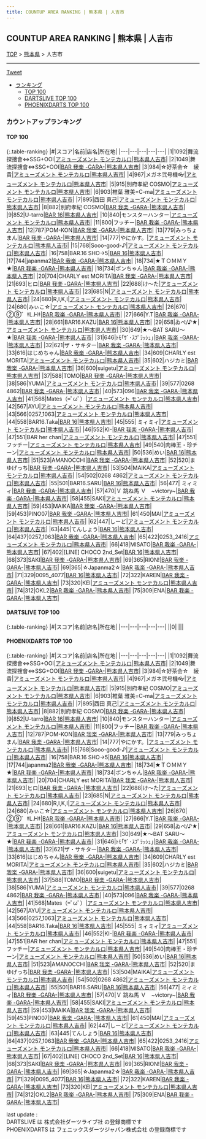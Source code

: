 ```yaml
---
title: COUNTUP AREA RANKING | 熊本県 | 人吉市
---
```

## COUNTUP AREA RANKING | 熊本県 | 人吉市

[TOP](/darts/rank/) > [熊本県](/darts/rank/熊本県/) > 人吉市

___

<a href="https://twitter.com/share?ref_src=twsrc%5Etfw" data-text="COUNTUP AREA RANKING | 熊本県人吉市" class="twitter-share-button" data-hashtags="DARTSLIVE,PHOENIXDARTS,darts,ダーツ" data-show-count="false">Tweet</a>

* [ランキング](#カウントアップランキング)
    * [TOP 100](#top-100)
    * [DARTSLIVE TOP 100](#dartslive-top-100)
    * [PHOENIXDARTS TOP 100](#phoenixdarts-top-100)

### カウントアップランキング

#### TOP 100



{:.table-ranking}
|#|スコア|名前|店名|所在地|
|---|---|---|---|---|
|1|1092|<span class="rank-name-pd">舞流探捜會⇔SSG+OOI</span>|<a href="https://vs.phoenixdarts.com/jp/shop/shopDetailInfo/s_8175?s_seq=8175">アミューズメント モンテカルロ</a>|<a href="/darts/rank/熊本県/人吉市">熊本県人吉市</a>|
|2|1049|<span class="rank-name-pd">舞流探捜會⇔SSG+OOI</span>|<a href="https://vs.phoenixdarts.com/jp/shop/shopDetailInfo/s_52427?s_seq=52427">BAR 我楽 -GARA-</a>|<a href="/darts/rank/熊本県/人吉市">熊本県人吉市</a>|
|3|984|<span class="rank-name-pd">☆好茶会☆　綾貴</span>|<a href="https://vs.phoenixdarts.com/jp/shop/shopDetailInfo/s_8175?s_seq=8175">アミューズメント モンテカルロ</a>|<a href="/darts/rank/熊本県/人吉市">熊本県人吉市</a>|
|4|967|<span class="rank-name-pd">メガネ弐号機👓</span>|<a href="https://vs.phoenixdarts.com/jp/shop/shopDetailInfo/s_8175?s_seq=8175">アミューズメント モンテカルロ</a>|<a href="/darts/rank/熊本県/人吉市">熊本県人吉市</a>|
|5|915|<span class="rank-name-pd">別府孝紀 COSMO</span>|<a href="https://vs.phoenixdarts.com/jp/shop/shopDetailInfo/s_8175?s_seq=8175">アミューズメント モンテカルロ</a>|<a href="/darts/rank/熊本県/人吉市">熊本県人吉市</a>|
|6|903|<span class="rank-name-pd">椎葉 雅美=C-ma</span>|<a href="https://vs.phoenixdarts.com/jp/shop/shopDetailInfo/s_8175?s_seq=8175">アミューズメント モンテカルロ</a>|<a href="/darts/rank/熊本県/人吉市">熊本県人吉市</a>|
|7|895|<span class="rank-name-pd">西田 真己</span>|<a href="https://vs.phoenixdarts.com/jp/shop/shopDetailInfo/s_8175?s_seq=8175">アミューズメント モンテカルロ</a>|<a href="/darts/rank/熊本県/人吉市">熊本県人吉市</a>|
|8|882|<span class="rank-name-pd">別府孝紀 COSMO</span>|<a href="https://vs.phoenixdarts.com/jp/shop/shopDetailInfo/s_52427?s_seq=52427">BAR 我楽 -GARA-</a>|<a href="/darts/rank/熊本県/人吉市">熊本県人吉市</a>|
|9|852|<span class="rank-name-pd">U-tarro</span>|<a href="https://vs.phoenixdarts.com/jp/shop/shopDetailInfo/s_90274?s_seq=90274">BAR 16</a>|<a href="/darts/rank/熊本県/人吉市">熊本県人吉市</a>|
|10|840|<span class="rank-name-pd">モンスターハンター</span>|<a href="https://vs.phoenixdarts.com/jp/shop/shopDetailInfo/s_8175?s_seq=8175">アミューズメント モンテカルロ</a>|<a href="/darts/rank/熊本県/人吉市">熊本県人吉市</a>|
|11|800|<span class="rank-name-pd">フッチー</span>|<a href="https://vs.phoenixdarts.com/jp/shop/shopDetailInfo/s_52427?s_seq=52427">BAR 我楽 -GARA-</a>|<a href="/darts/rank/熊本県/人吉市">熊本県人吉市</a>|
|12|787|<span class="rank-name-pd">POM-KON</span>|<a href="https://vs.phoenixdarts.com/jp/shop/shopDetailInfo/s_52427?s_seq=52427">BAR 我楽 -GARA-</a>|<a href="/darts/rank/熊本県/人吉市">熊本県人吉市</a>|
|13|779|<span class="rank-name-pd">みっちょまん</span>|<a href="https://vs.phoenixdarts.com/jp/shop/shopDetailInfo/s_52427?s_seq=52427">BAR 我楽 -GARA-</a>|<a href="/darts/rank/熊本県/人吉市">熊本県人吉市</a>|
|14|777|<span class="rank-name-pd">やにかす。</span>|<a href="https://vs.phoenixdarts.com/jp/shop/shopDetailInfo/s_8175?s_seq=8175">アミューズメント モンテカルロ</a>|<a href="/darts/rank/熊本県/人吉市">熊本県人吉市</a>|
|15|768|<span class="rank-name-pd">Sooo-good-♪</span>|<a href="https://vs.phoenixdarts.com/jp/shop/shopDetailInfo/s_8175?s_seq=8175">アミューズメント モンテカルロ</a>|<a href="/darts/rank/熊本県/人吉市">熊本県人吉市</a>|
|16|758|<span class="rank-name-pd">BAR.16 SHO→5</span>|<a href="https://vs.phoenixdarts.com/jp/shop/shopDetailInfo/s_90274?s_seq=90274">BAR 16</a>|<a href="/darts/rank/熊本県/人吉市">熊本県人吉市</a>|
|17|744|<span class="rank-name-pd">japanma2</span>|<a href="https://vs.phoenixdarts.com/jp/shop/shopDetailInfo/s_52427?s_seq=52427">BAR 我楽 -GARA-</a>|<a href="/darts/rank/熊本県/人吉市">熊本県人吉市</a>|
|18|734|<span class="rank-name-pd">★ＴＯＭＭＹ★</span>|<a href="https://vs.phoenixdarts.com/jp/shop/shopDetailInfo/s_52427?s_seq=52427">BAR 我楽 -GARA-</a>|<a href="/darts/rank/熊本県/人吉市">熊本県人吉市</a>|
|18|734|<span class="rank-name-pd">ポンちゃん</span>|<a href="https://vs.phoenixdarts.com/jp/shop/shopDetailInfo/s_52427?s_seq=52427">BAR 我楽 -GARA-</a>|<a href="/darts/rank/熊本県/人吉市">熊本県人吉市</a>|
|20|704|<span class="rank-name-pd">CHARLY est MORITA</span>|<a href="https://vs.phoenixdarts.com/jp/shop/shopDetailInfo/s_52427?s_seq=52427">BAR 我楽 -GARA-</a>|<a href="/darts/rank/熊本県/人吉市">熊本県人吉市</a>|
|21|693|<span class="rank-name-pd">ヒロ</span>|<a href="https://vs.phoenixdarts.com/jp/shop/shopDetailInfo/s_52427?s_seq=52427">BAR 我楽 -GARA-</a>|<a href="/darts/rank/熊本県/人吉市">熊本県人吉市</a>|
|22|688|<span class="rank-name-pd">け～た</span>|<a href="https://vs.phoenixdarts.com/jp/shop/shopDetailInfo/s_8175?s_seq=8175">アミューズメント モンテカルロ</a>|<a href="/darts/rank/熊本県/人吉市">熊本県人吉市</a>|
|23|685|<span class="rank-name-pd">N</span>|<a href="https://vs.phoenixdarts.com/jp/shop/shopDetailInfo/s_8175?s_seq=8175">アミューズメント モンテカルロ</a>|<a href="/darts/rank/熊本県/人吉市">熊本県人吉市</a>|
|24|680|<span class="rank-name-pd">R,I,K,I</span>|<a href="https://vs.phoenixdarts.com/jp/shop/shopDetailInfo/s_8175?s_seq=8175">アミューズメント モンテカルロ</a>|<a href="/darts/rank/熊本県/人吉市">熊本県人吉市</a>|
|24|680|<span class="rank-name-pd">みぃこ☆</span>|<a href="https://vs.phoenixdarts.com/jp/shop/shopDetailInfo/s_8175?s_seq=8175">アミューズメント モンテカルロ</a>|<a href="/darts/rank/熊本県/人吉市">熊本県人吉市</a>|
|26|670|<span class="rank-name-pd">②⑨゛‡L.H‡</span>|<a href="https://vs.phoenixdarts.com/jp/shop/shopDetailInfo/s_52427?s_seq=52427">BAR 我楽 -GARA-</a>|<a href="/darts/rank/熊本県/人吉市">熊本県人吉市</a>|
|27|666|<span class="rank-name-pd">Y.T</span>|<a href="https://vs.phoenixdarts.com/jp/shop/shopDetailInfo/s_52427?s_seq=52427">BAR 我楽 -GARA-</a>|<a href="/darts/rank/熊本県/人吉市">熊本県人吉市</a>|
|28|661|<span class="rank-name-pd">BAR16.KAZU</span>|<a href="https://vs.phoenixdarts.com/jp/shop/shopDetailInfo/s_90274?s_seq=90274">BAR 16</a>|<a href="/darts/rank/熊本県/人吉市">熊本県人吉市</a>|
|29|658|<span class="rank-name-pd">ゐぺ/♪★</span>|<a href="https://vs.phoenixdarts.com/jp/shop/shopDetailInfo/s_8175?s_seq=8175">アミューズメント モンテカルロ</a>|<a href="/darts/rank/熊本県/人吉市">熊本県人吉市</a>|
|30|649|<span class="rank-name-pd">★～BAT SARU～★</span>|<a href="https://vs.phoenixdarts.com/jp/shop/shopDetailInfo/s_52427?s_seq=52427">BAR 我楽 -GARA-</a>|<a href="/darts/rank/熊本県/人吉市">熊本県人吉市</a>|
|31|646|<span class="rank-name-pd">ﾄﾓ｢ｻﾞ･ｽﾌﾟﾗｯｼｭ｣</span>|<a href="https://vs.phoenixdarts.com/jp/shop/shopDetailInfo/s_52427?s_seq=52427">BAR 我楽 -GARA-</a>|<a href="/darts/rank/熊本県/人吉市">熊本県人吉市</a>|
|32|621|<span class="rank-name-pd">ザ・サキター</span>|<a href="https://vs.phoenixdarts.com/jp/shop/shopDetailInfo/s_52427?s_seq=52427">BAR 我楽 -GARA-</a>|<a href="/darts/rank/熊本県/人吉市">熊本県人吉市</a>|
|33|616|<span class="rank-name-pd">はじめちゃん</span>|<a href="https://vs.phoenixdarts.com/jp/shop/shopDetailInfo/s_52427?s_seq=52427">BAR 我楽 -GARA-</a>|<a href="/darts/rank/熊本県/人吉市">熊本県人吉市</a>|
|34|609|<span class="rank-name-pd">CHARLY est MORITA</span>|<a href="https://vs.phoenixdarts.com/jp/shop/shopDetailInfo/s_8175?s_seq=8175">アミューズメント モンテカルロ</a>|<a href="/darts/rank/熊本県/人吉市">熊本県人吉市</a>|
|35|602|<span class="rank-name-pd">ハジカミ</span>|<a href="https://vs.phoenixdarts.com/jp/shop/shopDetailInfo/s_52427?s_seq=52427">BAR 我楽 -GARA-</a>|<a href="/darts/rank/熊本県/人吉市">熊本県人吉市</a>|
|36|600|<span class="rank-name-pd">suigetu</span>|<a href="https://vs.phoenixdarts.com/jp/shop/shopDetailInfo/s_8175?s_seq=8175">アミューズメント モンテカルロ</a>|<a href="/darts/rank/熊本県/人吉市">熊本県人吉市</a>|
|37|588|<span class="rank-name-pd">TOMO</span>|<a href="https://vs.phoenixdarts.com/jp/shop/shopDetailInfo/s_52427?s_seq=52427">BAR 我楽 -GARA-</a>|<a href="/darts/rank/熊本県/人吉市">熊本県人吉市</a>|
|38|586|<span class="rank-name-pd">YUMA</span>|<a href="https://vs.phoenixdarts.com/jp/shop/shopDetailInfo/s_8175?s_seq=8175">アミューズメント モンテカルロ</a>|<a href="/darts/rank/熊本県/人吉市">熊本県人吉市</a>|
|39|577|<span class="rank-name-pd">0268 4862</span>|<a href="https://vs.phoenixdarts.com/jp/shop/shopDetailInfo/s_52427?s_seq=52427">BAR 我楽 -GARA-</a>|<a href="/darts/rank/熊本県/人吉市">熊本県人吉市</a>|
|40|573|<span class="rank-name-pd">096</span>|<a href="https://vs.phoenixdarts.com/jp/shop/shopDetailInfo/s_52427?s_seq=52427">BAR 我楽 -GARA-</a>|<a href="/darts/rank/熊本県/人吉市">熊本県人吉市</a>|
|41|568|<span class="rank-name-pd">Mates（=ﾟωﾟ）</span>|<a href="https://vs.phoenixdarts.com/jp/shop/shopDetailInfo/s_8175?s_seq=8175">アミューズメント モンテカルロ</a>|<a href="/darts/rank/熊本県/人吉市">熊本県人吉市</a>|
|42|567|<span class="rank-name-pd">AYU</span>|<a href="https://vs.phoenixdarts.com/jp/shop/shopDetailInfo/s_8175?s_seq=8175">アミューズメント モンテカルロ</a>|<a href="/darts/rank/熊本県/人吉市">熊本県人吉市</a>|
|43|566|<span class="rank-name-pd">0257_1063</span>|<a href="https://vs.phoenixdarts.com/jp/shop/shopDetailInfo/s_8175?s_seq=8175">アミューズメント モンテカルロ</a>|<a href="/darts/rank/熊本県/人吉市">熊本県人吉市</a>|
|44|558|<span class="rank-name-pd">BAR16.Taka</span>|<a href="https://vs.phoenixdarts.com/jp/shop/shopDetailInfo/s_90274?s_seq=90274">BAR 16</a>|<a href="/darts/rank/熊本県/人吉市">熊本県人吉市</a>|
|45|555|<span class="rank-name-pd"> ミィミィ</span>|<a href="https://vs.phoenixdarts.com/jp/shop/shopDetailInfo/s_8175?s_seq=8175">アミューズメント モンテカルロ</a>|<a href="/darts/rank/熊本県/人吉市">熊本県人吉市</a>|
|46|552|<span class="rank-name-pd">KI-</span>|<a href="https://vs.phoenixdarts.com/jp/shop/shopDetailInfo/s_52427?s_seq=52427">BAR 我楽 -GARA-</a>|<a href="/darts/rank/熊本県/人吉市">熊本県人吉市</a>|
|47|551|<span class="rank-name-pd">BAR her chan</span>|<a href="https://vs.phoenixdarts.com/jp/shop/shopDetailInfo/s_8175?s_seq=8175">アミューズメント モンテカルロ</a>|<a href="/darts/rank/熊本県/人吉市">熊本県人吉市</a>|
|47|551|<span class="rank-name-pd">フッチー</span>|<a href="https://vs.phoenixdarts.com/jp/shop/shopDetailInfo/s_8175?s_seq=8175">アミューズメント モンテカルロ</a>|<a href="/darts/rank/熊本県/人吉市">熊本県人吉市</a>|
|49|540|<span class="rank-name-pd">肉棒王・珍チーン</span>|<a href="https://vs.phoenixdarts.com/jp/shop/shopDetailInfo/s_8175?s_seq=8175">アミューズメント モンテカルロ</a>|<a href="/darts/rank/熊本県/人吉市">熊本県人吉市</a>|
|50|536|<span class="rank-name-pd">めい</span>|<a href="https://vs.phoenixdarts.com/jp/shop/shopDetailInfo/s_90274?s_seq=90274">BAR 16</a>|<a href="/darts/rank/熊本県/人吉市">熊本県人吉市</a>|
|51|523|<span class="rank-name-pd">AMANOCCHI</span>|<a href="https://vs.phoenixdarts.com/jp/shop/shopDetailInfo/s_52427?s_seq=52427">BAR 我楽 -GARA-</a>|<a href="/darts/rank/熊本県/人吉市">熊本県人吉市</a>|
|52|520|<span class="rank-name-pd">まゆげっち</span>|<a href="https://vs.phoenixdarts.com/jp/shop/shopDetailInfo/s_52427?s_seq=52427">BAR 我楽 -GARA-</a>|<a href="/darts/rank/熊本県/人吉市">熊本県人吉市</a>|
|53|504|<span class="rank-name-pd">MAIKA</span>|<a href="https://vs.phoenixdarts.com/jp/shop/shopDetailInfo/s_8175?s_seq=8175">アミューズメント モンテカルロ</a>|<a href="/darts/rank/熊本県/人吉市">熊本県人吉市</a>|
|54|502|<span class="rank-name-pd">0268 4862</span>|<a href="https://vs.phoenixdarts.com/jp/shop/shopDetailInfo/s_8175?s_seq=8175">アミューズメント モンテカルロ</a>|<a href="/darts/rank/熊本県/人吉市">熊本県人吉市</a>|
|55|501|<span class="rank-name-pd">BAR16.SARU</span>|<a href="https://vs.phoenixdarts.com/jp/shop/shopDetailInfo/s_90274?s_seq=90274">BAR 16</a>|<a href="/darts/rank/熊本県/人吉市">熊本県人吉市</a>|
|56|477|<span class="rank-name-pd"> ミィミィ</span>|<a href="https://vs.phoenixdarts.com/jp/shop/shopDetailInfo/s_52427?s_seq=52427">BAR 我楽 -GARA-</a>|<a href="/darts/rank/熊本県/人吉市">熊本県人吉市</a>|
|57|470|<span class="rank-name-pd">Ｖ 跳ね馬 Ｖ　~victory~</span>|<a href="https://vs.phoenixdarts.com/jp/shop/shopDetailInfo/s_52427?s_seq=52427">BAR 我楽 -GARA-</a>|<a href="/darts/rank/熊本県/人吉市">熊本県人吉市</a>|
|58|455|<span class="rank-name-pd">SAKI</span>|<a href="https://vs.phoenixdarts.com/jp/shop/shopDetailInfo/s_8175?s_seq=8175">アミューズメント モンテカルロ</a>|<a href="/darts/rank/熊本県/人吉市">熊本県人吉市</a>|
|59|453|<span class="rank-name-pd">MAIKA</span>|<a href="https://vs.phoenixdarts.com/jp/shop/shopDetailInfo/s_52427?s_seq=52427">BAR 我楽 -GARA-</a>|<a href="/darts/rank/熊本県/人吉市">熊本県人吉市</a>|
|59|453|<span class="rank-name-pd">PINO07</span>|<a href="https://vs.phoenixdarts.com/jp/shop/shopDetailInfo/s_52427?s_seq=52427">BAR 我楽 -GARA-</a>|<a href="/darts/rank/熊本県/人吉市">熊本県人吉市</a>|
|61|450|<span class="rank-name-pd">MAI</span>|<a href="https://vs.phoenixdarts.com/jp/shop/shopDetailInfo/s_8175?s_seq=8175">アミューズメント モンテカルロ</a>|<a href="/darts/rank/熊本県/人吉市">熊本県人吉市</a>|
|62|447|<span class="rank-name-pd">しーど</span>|<a href="https://vs.phoenixdarts.com/jp/shop/shopDetailInfo/s_8175?s_seq=8175">アミューズメント モンテカルロ</a>|<a href="/darts/rank/熊本県/人吉市">熊本県人吉市</a>|
|63|445|<span class="rank-name-pd">てんしょう</span>|<a href="https://vs.phoenixdarts.com/jp/shop/shopDetailInfo/s_90274?s_seq=90274">BAR 16</a>|<a href="/darts/rank/熊本県/人吉市">熊本県人吉市</a>|
|64|437|<span class="rank-name-pd">0257_1063</span>|<a href="https://vs.phoenixdarts.com/jp/shop/shopDetailInfo/s_52427?s_seq=52427">BAR 我楽 -GARA-</a>|<a href="/darts/rank/熊本県/人吉市">熊本県人吉市</a>|
|65|422|<span class="rank-name-pd">0253_2416</span>|<a href="https://vs.phoenixdarts.com/jp/shop/shopDetailInfo/s_8175?s_seq=8175">アミューズメント モンテカルロ</a>|<a href="/darts/rank/熊本県/人吉市">熊本県人吉市</a>|
|66|418|<span class="rank-name-pd">MISATO</span>|<a href="https://vs.phoenixdarts.com/jp/shop/shopDetailInfo/s_52427?s_seq=52427">BAR 我楽 -GARA-</a>|<a href="/darts/rank/熊本県/人吉市">熊本県人吉市</a>|
|67|402|<span class="rank-name-pd">[LINE] CHOCO 2nd_Set</span>|<a href="https://vs.phoenixdarts.com/jp/shop/shopDetailInfo/s_90274?s_seq=90274">BAR 16</a>|<a href="/darts/rank/熊本県/人吉市">熊本県人吉市</a>|
|68|373|<span class="rank-name-pd">SAKI</span>|<a href="https://vs.phoenixdarts.com/jp/shop/shopDetailInfo/s_52427?s_seq=52427">BAR 我楽 -GARA-</a>|<a href="/darts/rank/熊本県/人吉市">熊本県人吉市</a>|
|69|365|<span class="rank-name-pd">RION!</span>|<a href="https://vs.phoenixdarts.com/jp/shop/shopDetailInfo/s_52427?s_seq=52427">BAR 我楽 -GARA-</a>|<a href="/darts/rank/熊本県/人吉市">熊本県人吉市</a>|
|69|365|<span class="rank-name-pd">☆Japanma2☆</span>|<a href="https://vs.phoenixdarts.com/jp/shop/shopDetailInfo/s_52427?s_seq=52427">BAR 我楽 -GARA-</a>|<a href="/darts/rank/熊本県/人吉市">熊本県人吉市</a>|
|71|329|<span class="rank-name-pd">0095_4077</span>|<a href="https://vs.phoenixdarts.com/jp/shop/shopDetailInfo/s_90274?s_seq=90274">BAR 16</a>|<a href="/darts/rank/熊本県/人吉市">熊本県人吉市</a>|
|72|322|<span class="rank-name-pd">KAREN</span>|<a href="https://vs.phoenixdarts.com/jp/shop/shopDetailInfo/s_52427?s_seq=52427">BAR 我楽 -GARA-</a>|<a href="/darts/rank/熊本県/人吉市">熊本県人吉市</a>|
|73|320|<span class="rank-name-pd">KEI</span>|<a href="https://vs.phoenixdarts.com/jp/shop/shopDetailInfo/s_8175?s_seq=8175">アミューズメント モンテカルロ</a>|<a href="/darts/rank/熊本県/人吉市">熊本県人吉市</a>|
|74|312|<span class="rank-name-pd">OKL2</span>|<a href="https://vs.phoenixdarts.com/jp/shop/shopDetailInfo/s_52427?s_seq=52427">BAR 我楽 -GARA-</a>|<a href="/darts/rank/熊本県/人吉市">熊本県人吉市</a>|
|75|309|<span class="rank-name-pd">ENA</span>|<a href="https://vs.phoenixdarts.com/jp/shop/shopDetailInfo/s_52427?s_seq=52427">BAR 我楽 -GARA-</a>|<a href="/darts/rank/熊本県/人吉市">熊本県人吉市</a>|


#### DARTSLIVE TOP 100



{:.table-ranking}
|#|スコア|名前|店名|所在地|
|---|---|---|---|---|
||0|<span class="rank-name-dl"> </span>|<a href=""></a>|<a href="/darts/rank//"></a>|


#### PHOENIXDARTS TOP 100



{:.table-ranking}
|#|スコア|名前|店名|所在地|
|---|---|---|---|---|
|1|1092|<span class="rank-name-pd">舞流探捜會⇔SSG+OOI</span>|<a href="https://vs.phoenixdarts.com/jp/shop/shopDetailInfo/s_8175?s_seq=8175">アミューズメント モンテカルロ</a>|<a href="/darts/rank/熊本県/人吉市">熊本県人吉市</a>|
|2|1049|<span class="rank-name-pd">舞流探捜會⇔SSG+OOI</span>|<a href="https://vs.phoenixdarts.com/jp/shop/shopDetailInfo/s_52427?s_seq=52427">BAR 我楽 -GARA-</a>|<a href="/darts/rank/熊本県/人吉市">熊本県人吉市</a>|
|3|984|<span class="rank-name-pd">☆好茶会☆　綾貴</span>|<a href="https://vs.phoenixdarts.com/jp/shop/shopDetailInfo/s_8175?s_seq=8175">アミューズメント モンテカルロ</a>|<a href="/darts/rank/熊本県/人吉市">熊本県人吉市</a>|
|4|967|<span class="rank-name-pd">メガネ弐号機👓</span>|<a href="https://vs.phoenixdarts.com/jp/shop/shopDetailInfo/s_8175?s_seq=8175">アミューズメント モンテカルロ</a>|<a href="/darts/rank/熊本県/人吉市">熊本県人吉市</a>|
|5|915|<span class="rank-name-pd">別府孝紀 COSMO</span>|<a href="https://vs.phoenixdarts.com/jp/shop/shopDetailInfo/s_8175?s_seq=8175">アミューズメント モンテカルロ</a>|<a href="/darts/rank/熊本県/人吉市">熊本県人吉市</a>|
|6|903|<span class="rank-name-pd">椎葉 雅美=C-ma</span>|<a href="https://vs.phoenixdarts.com/jp/shop/shopDetailInfo/s_8175?s_seq=8175">アミューズメント モンテカルロ</a>|<a href="/darts/rank/熊本県/人吉市">熊本県人吉市</a>|
|7|895|<span class="rank-name-pd">西田 真己</span>|<a href="https://vs.phoenixdarts.com/jp/shop/shopDetailInfo/s_8175?s_seq=8175">アミューズメント モンテカルロ</a>|<a href="/darts/rank/熊本県/人吉市">熊本県人吉市</a>|
|8|882|<span class="rank-name-pd">別府孝紀 COSMO</span>|<a href="https://vs.phoenixdarts.com/jp/shop/shopDetailInfo/s_52427?s_seq=52427">BAR 我楽 -GARA-</a>|<a href="/darts/rank/熊本県/人吉市">熊本県人吉市</a>|
|9|852|<span class="rank-name-pd">U-tarro</span>|<a href="https://vs.phoenixdarts.com/jp/shop/shopDetailInfo/s_90274?s_seq=90274">BAR 16</a>|<a href="/darts/rank/熊本県/人吉市">熊本県人吉市</a>|
|10|840|<span class="rank-name-pd">モンスターハンター</span>|<a href="https://vs.phoenixdarts.com/jp/shop/shopDetailInfo/s_8175?s_seq=8175">アミューズメント モンテカルロ</a>|<a href="/darts/rank/熊本県/人吉市">熊本県人吉市</a>|
|11|800|<span class="rank-name-pd">フッチー</span>|<a href="https://vs.phoenixdarts.com/jp/shop/shopDetailInfo/s_52427?s_seq=52427">BAR 我楽 -GARA-</a>|<a href="/darts/rank/熊本県/人吉市">熊本県人吉市</a>|
|12|787|<span class="rank-name-pd">POM-KON</span>|<a href="https://vs.phoenixdarts.com/jp/shop/shopDetailInfo/s_52427?s_seq=52427">BAR 我楽 -GARA-</a>|<a href="/darts/rank/熊本県/人吉市">熊本県人吉市</a>|
|13|779|<span class="rank-name-pd">みっちょまん</span>|<a href="https://vs.phoenixdarts.com/jp/shop/shopDetailInfo/s_52427?s_seq=52427">BAR 我楽 -GARA-</a>|<a href="/darts/rank/熊本県/人吉市">熊本県人吉市</a>|
|14|777|<span class="rank-name-pd">やにかす。</span>|<a href="https://vs.phoenixdarts.com/jp/shop/shopDetailInfo/s_8175?s_seq=8175">アミューズメント モンテカルロ</a>|<a href="/darts/rank/熊本県/人吉市">熊本県人吉市</a>|
|15|768|<span class="rank-name-pd">Sooo-good-♪</span>|<a href="https://vs.phoenixdarts.com/jp/shop/shopDetailInfo/s_8175?s_seq=8175">アミューズメント モンテカルロ</a>|<a href="/darts/rank/熊本県/人吉市">熊本県人吉市</a>|
|16|758|<span class="rank-name-pd">BAR.16 SHO→5</span>|<a href="https://vs.phoenixdarts.com/jp/shop/shopDetailInfo/s_90274?s_seq=90274">BAR 16</a>|<a href="/darts/rank/熊本県/人吉市">熊本県人吉市</a>|
|17|744|<span class="rank-name-pd">japanma2</span>|<a href="https://vs.phoenixdarts.com/jp/shop/shopDetailInfo/s_52427?s_seq=52427">BAR 我楽 -GARA-</a>|<a href="/darts/rank/熊本県/人吉市">熊本県人吉市</a>|
|18|734|<span class="rank-name-pd">★ＴＯＭＭＹ★</span>|<a href="https://vs.phoenixdarts.com/jp/shop/shopDetailInfo/s_52427?s_seq=52427">BAR 我楽 -GARA-</a>|<a href="/darts/rank/熊本県/人吉市">熊本県人吉市</a>|
|18|734|<span class="rank-name-pd">ポンちゃん</span>|<a href="https://vs.phoenixdarts.com/jp/shop/shopDetailInfo/s_52427?s_seq=52427">BAR 我楽 -GARA-</a>|<a href="/darts/rank/熊本県/人吉市">熊本県人吉市</a>|
|20|704|<span class="rank-name-pd">CHARLY est MORITA</span>|<a href="https://vs.phoenixdarts.com/jp/shop/shopDetailInfo/s_52427?s_seq=52427">BAR 我楽 -GARA-</a>|<a href="/darts/rank/熊本県/人吉市">熊本県人吉市</a>|
|21|693|<span class="rank-name-pd">ヒロ</span>|<a href="https://vs.phoenixdarts.com/jp/shop/shopDetailInfo/s_52427?s_seq=52427">BAR 我楽 -GARA-</a>|<a href="/darts/rank/熊本県/人吉市">熊本県人吉市</a>|
|22|688|<span class="rank-name-pd">け～た</span>|<a href="https://vs.phoenixdarts.com/jp/shop/shopDetailInfo/s_8175?s_seq=8175">アミューズメント モンテカルロ</a>|<a href="/darts/rank/熊本県/人吉市">熊本県人吉市</a>|
|23|685|<span class="rank-name-pd">N</span>|<a href="https://vs.phoenixdarts.com/jp/shop/shopDetailInfo/s_8175?s_seq=8175">アミューズメント モンテカルロ</a>|<a href="/darts/rank/熊本県/人吉市">熊本県人吉市</a>|
|24|680|<span class="rank-name-pd">R,I,K,I</span>|<a href="https://vs.phoenixdarts.com/jp/shop/shopDetailInfo/s_8175?s_seq=8175">アミューズメント モンテカルロ</a>|<a href="/darts/rank/熊本県/人吉市">熊本県人吉市</a>|
|24|680|<span class="rank-name-pd">みぃこ☆</span>|<a href="https://vs.phoenixdarts.com/jp/shop/shopDetailInfo/s_8175?s_seq=8175">アミューズメント モンテカルロ</a>|<a href="/darts/rank/熊本県/人吉市">熊本県人吉市</a>|
|26|670|<span class="rank-name-pd">②⑨゛‡L.H‡</span>|<a href="https://vs.phoenixdarts.com/jp/shop/shopDetailInfo/s_52427?s_seq=52427">BAR 我楽 -GARA-</a>|<a href="/darts/rank/熊本県/人吉市">熊本県人吉市</a>|
|27|666|<span class="rank-name-pd">Y.T</span>|<a href="https://vs.phoenixdarts.com/jp/shop/shopDetailInfo/s_52427?s_seq=52427">BAR 我楽 -GARA-</a>|<a href="/darts/rank/熊本県/人吉市">熊本県人吉市</a>|
|28|661|<span class="rank-name-pd">BAR16.KAZU</span>|<a href="https://vs.phoenixdarts.com/jp/shop/shopDetailInfo/s_90274?s_seq=90274">BAR 16</a>|<a href="/darts/rank/熊本県/人吉市">熊本県人吉市</a>|
|29|658|<span class="rank-name-pd">ゐぺ/♪★</span>|<a href="https://vs.phoenixdarts.com/jp/shop/shopDetailInfo/s_8175?s_seq=8175">アミューズメント モンテカルロ</a>|<a href="/darts/rank/熊本県/人吉市">熊本県人吉市</a>|
|30|649|<span class="rank-name-pd">★～BAT SARU～★</span>|<a href="https://vs.phoenixdarts.com/jp/shop/shopDetailInfo/s_52427?s_seq=52427">BAR 我楽 -GARA-</a>|<a href="/darts/rank/熊本県/人吉市">熊本県人吉市</a>|
|31|646|<span class="rank-name-pd">ﾄﾓ｢ｻﾞ･ｽﾌﾟﾗｯｼｭ｣</span>|<a href="https://vs.phoenixdarts.com/jp/shop/shopDetailInfo/s_52427?s_seq=52427">BAR 我楽 -GARA-</a>|<a href="/darts/rank/熊本県/人吉市">熊本県人吉市</a>|
|32|621|<span class="rank-name-pd">ザ・サキター</span>|<a href="https://vs.phoenixdarts.com/jp/shop/shopDetailInfo/s_52427?s_seq=52427">BAR 我楽 -GARA-</a>|<a href="/darts/rank/熊本県/人吉市">熊本県人吉市</a>|
|33|616|<span class="rank-name-pd">はじめちゃん</span>|<a href="https://vs.phoenixdarts.com/jp/shop/shopDetailInfo/s_52427?s_seq=52427">BAR 我楽 -GARA-</a>|<a href="/darts/rank/熊本県/人吉市">熊本県人吉市</a>|
|34|609|<span class="rank-name-pd">CHARLY est MORITA</span>|<a href="https://vs.phoenixdarts.com/jp/shop/shopDetailInfo/s_8175?s_seq=8175">アミューズメント モンテカルロ</a>|<a href="/darts/rank/熊本県/人吉市">熊本県人吉市</a>|
|35|602|<span class="rank-name-pd">ハジカミ</span>|<a href="https://vs.phoenixdarts.com/jp/shop/shopDetailInfo/s_52427?s_seq=52427">BAR 我楽 -GARA-</a>|<a href="/darts/rank/熊本県/人吉市">熊本県人吉市</a>|
|36|600|<span class="rank-name-pd">suigetu</span>|<a href="https://vs.phoenixdarts.com/jp/shop/shopDetailInfo/s_8175?s_seq=8175">アミューズメント モンテカルロ</a>|<a href="/darts/rank/熊本県/人吉市">熊本県人吉市</a>|
|37|588|<span class="rank-name-pd">TOMO</span>|<a href="https://vs.phoenixdarts.com/jp/shop/shopDetailInfo/s_52427?s_seq=52427">BAR 我楽 -GARA-</a>|<a href="/darts/rank/熊本県/人吉市">熊本県人吉市</a>|
|38|586|<span class="rank-name-pd">YUMA</span>|<a href="https://vs.phoenixdarts.com/jp/shop/shopDetailInfo/s_8175?s_seq=8175">アミューズメント モンテカルロ</a>|<a href="/darts/rank/熊本県/人吉市">熊本県人吉市</a>|
|39|577|<span class="rank-name-pd">0268 4862</span>|<a href="https://vs.phoenixdarts.com/jp/shop/shopDetailInfo/s_52427?s_seq=52427">BAR 我楽 -GARA-</a>|<a href="/darts/rank/熊本県/人吉市">熊本県人吉市</a>|
|40|573|<span class="rank-name-pd">096</span>|<a href="https://vs.phoenixdarts.com/jp/shop/shopDetailInfo/s_52427?s_seq=52427">BAR 我楽 -GARA-</a>|<a href="/darts/rank/熊本県/人吉市">熊本県人吉市</a>|
|41|568|<span class="rank-name-pd">Mates（=ﾟωﾟ）</span>|<a href="https://vs.phoenixdarts.com/jp/shop/shopDetailInfo/s_8175?s_seq=8175">アミューズメント モンテカルロ</a>|<a href="/darts/rank/熊本県/人吉市">熊本県人吉市</a>|
|42|567|<span class="rank-name-pd">AYU</span>|<a href="https://vs.phoenixdarts.com/jp/shop/shopDetailInfo/s_8175?s_seq=8175">アミューズメント モンテカルロ</a>|<a href="/darts/rank/熊本県/人吉市">熊本県人吉市</a>|
|43|566|<span class="rank-name-pd">0257_1063</span>|<a href="https://vs.phoenixdarts.com/jp/shop/shopDetailInfo/s_8175?s_seq=8175">アミューズメント モンテカルロ</a>|<a href="/darts/rank/熊本県/人吉市">熊本県人吉市</a>|
|44|558|<span class="rank-name-pd">BAR16.Taka</span>|<a href="https://vs.phoenixdarts.com/jp/shop/shopDetailInfo/s_90274?s_seq=90274">BAR 16</a>|<a href="/darts/rank/熊本県/人吉市">熊本県人吉市</a>|
|45|555|<span class="rank-name-pd"> ミィミィ</span>|<a href="https://vs.phoenixdarts.com/jp/shop/shopDetailInfo/s_8175?s_seq=8175">アミューズメント モンテカルロ</a>|<a href="/darts/rank/熊本県/人吉市">熊本県人吉市</a>|
|46|552|<span class="rank-name-pd">KI-</span>|<a href="https://vs.phoenixdarts.com/jp/shop/shopDetailInfo/s_52427?s_seq=52427">BAR 我楽 -GARA-</a>|<a href="/darts/rank/熊本県/人吉市">熊本県人吉市</a>|
|47|551|<span class="rank-name-pd">BAR her chan</span>|<a href="https://vs.phoenixdarts.com/jp/shop/shopDetailInfo/s_8175?s_seq=8175">アミューズメント モンテカルロ</a>|<a href="/darts/rank/熊本県/人吉市">熊本県人吉市</a>|
|47|551|<span class="rank-name-pd">フッチー</span>|<a href="https://vs.phoenixdarts.com/jp/shop/shopDetailInfo/s_8175?s_seq=8175">アミューズメント モンテカルロ</a>|<a href="/darts/rank/熊本県/人吉市">熊本県人吉市</a>|
|49|540|<span class="rank-name-pd">肉棒王・珍チーン</span>|<a href="https://vs.phoenixdarts.com/jp/shop/shopDetailInfo/s_8175?s_seq=8175">アミューズメント モンテカルロ</a>|<a href="/darts/rank/熊本県/人吉市">熊本県人吉市</a>|
|50|536|<span class="rank-name-pd">めい</span>|<a href="https://vs.phoenixdarts.com/jp/shop/shopDetailInfo/s_90274?s_seq=90274">BAR 16</a>|<a href="/darts/rank/熊本県/人吉市">熊本県人吉市</a>|
|51|523|<span class="rank-name-pd">AMANOCCHI</span>|<a href="https://vs.phoenixdarts.com/jp/shop/shopDetailInfo/s_52427?s_seq=52427">BAR 我楽 -GARA-</a>|<a href="/darts/rank/熊本県/人吉市">熊本県人吉市</a>|
|52|520|<span class="rank-name-pd">まゆげっち</span>|<a href="https://vs.phoenixdarts.com/jp/shop/shopDetailInfo/s_52427?s_seq=52427">BAR 我楽 -GARA-</a>|<a href="/darts/rank/熊本県/人吉市">熊本県人吉市</a>|
|53|504|<span class="rank-name-pd">MAIKA</span>|<a href="https://vs.phoenixdarts.com/jp/shop/shopDetailInfo/s_8175?s_seq=8175">アミューズメント モンテカルロ</a>|<a href="/darts/rank/熊本県/人吉市">熊本県人吉市</a>|
|54|502|<span class="rank-name-pd">0268 4862</span>|<a href="https://vs.phoenixdarts.com/jp/shop/shopDetailInfo/s_8175?s_seq=8175">アミューズメント モンテカルロ</a>|<a href="/darts/rank/熊本県/人吉市">熊本県人吉市</a>|
|55|501|<span class="rank-name-pd">BAR16.SARU</span>|<a href="https://vs.phoenixdarts.com/jp/shop/shopDetailInfo/s_90274?s_seq=90274">BAR 16</a>|<a href="/darts/rank/熊本県/人吉市">熊本県人吉市</a>|
|56|477|<span class="rank-name-pd"> ミィミィ</span>|<a href="https://vs.phoenixdarts.com/jp/shop/shopDetailInfo/s_52427?s_seq=52427">BAR 我楽 -GARA-</a>|<a href="/darts/rank/熊本県/人吉市">熊本県人吉市</a>|
|57|470|<span class="rank-name-pd">Ｖ 跳ね馬 Ｖ　~victory~</span>|<a href="https://vs.phoenixdarts.com/jp/shop/shopDetailInfo/s_52427?s_seq=52427">BAR 我楽 -GARA-</a>|<a href="/darts/rank/熊本県/人吉市">熊本県人吉市</a>|
|58|455|<span class="rank-name-pd">SAKI</span>|<a href="https://vs.phoenixdarts.com/jp/shop/shopDetailInfo/s_8175?s_seq=8175">アミューズメント モンテカルロ</a>|<a href="/darts/rank/熊本県/人吉市">熊本県人吉市</a>|
|59|453|<span class="rank-name-pd">MAIKA</span>|<a href="https://vs.phoenixdarts.com/jp/shop/shopDetailInfo/s_52427?s_seq=52427">BAR 我楽 -GARA-</a>|<a href="/darts/rank/熊本県/人吉市">熊本県人吉市</a>|
|59|453|<span class="rank-name-pd">PINO07</span>|<a href="https://vs.phoenixdarts.com/jp/shop/shopDetailInfo/s_52427?s_seq=52427">BAR 我楽 -GARA-</a>|<a href="/darts/rank/熊本県/人吉市">熊本県人吉市</a>|
|61|450|<span class="rank-name-pd">MAI</span>|<a href="https://vs.phoenixdarts.com/jp/shop/shopDetailInfo/s_8175?s_seq=8175">アミューズメント モンテカルロ</a>|<a href="/darts/rank/熊本県/人吉市">熊本県人吉市</a>|
|62|447|<span class="rank-name-pd">しーど</span>|<a href="https://vs.phoenixdarts.com/jp/shop/shopDetailInfo/s_8175?s_seq=8175">アミューズメント モンテカルロ</a>|<a href="/darts/rank/熊本県/人吉市">熊本県人吉市</a>|
|63|445|<span class="rank-name-pd">てんしょう</span>|<a href="https://vs.phoenixdarts.com/jp/shop/shopDetailInfo/s_90274?s_seq=90274">BAR 16</a>|<a href="/darts/rank/熊本県/人吉市">熊本県人吉市</a>|
|64|437|<span class="rank-name-pd">0257_1063</span>|<a href="https://vs.phoenixdarts.com/jp/shop/shopDetailInfo/s_52427?s_seq=52427">BAR 我楽 -GARA-</a>|<a href="/darts/rank/熊本県/人吉市">熊本県人吉市</a>|
|65|422|<span class="rank-name-pd">0253_2416</span>|<a href="https://vs.phoenixdarts.com/jp/shop/shopDetailInfo/s_8175?s_seq=8175">アミューズメント モンテカルロ</a>|<a href="/darts/rank/熊本県/人吉市">熊本県人吉市</a>|
|66|418|<span class="rank-name-pd">MISATO</span>|<a href="https://vs.phoenixdarts.com/jp/shop/shopDetailInfo/s_52427?s_seq=52427">BAR 我楽 -GARA-</a>|<a href="/darts/rank/熊本県/人吉市">熊本県人吉市</a>|
|67|402|<span class="rank-name-pd">[LINE] CHOCO 2nd_Set</span>|<a href="https://vs.phoenixdarts.com/jp/shop/shopDetailInfo/s_90274?s_seq=90274">BAR 16</a>|<a href="/darts/rank/熊本県/人吉市">熊本県人吉市</a>|
|68|373|<span class="rank-name-pd">SAKI</span>|<a href="https://vs.phoenixdarts.com/jp/shop/shopDetailInfo/s_52427?s_seq=52427">BAR 我楽 -GARA-</a>|<a href="/darts/rank/熊本県/人吉市">熊本県人吉市</a>|
|69|365|<span class="rank-name-pd">RION!</span>|<a href="https://vs.phoenixdarts.com/jp/shop/shopDetailInfo/s_52427?s_seq=52427">BAR 我楽 -GARA-</a>|<a href="/darts/rank/熊本県/人吉市">熊本県人吉市</a>|
|69|365|<span class="rank-name-pd">☆Japanma2☆</span>|<a href="https://vs.phoenixdarts.com/jp/shop/shopDetailInfo/s_52427?s_seq=52427">BAR 我楽 -GARA-</a>|<a href="/darts/rank/熊本県/人吉市">熊本県人吉市</a>|
|71|329|<span class="rank-name-pd">0095_4077</span>|<a href="https://vs.phoenixdarts.com/jp/shop/shopDetailInfo/s_90274?s_seq=90274">BAR 16</a>|<a href="/darts/rank/熊本県/人吉市">熊本県人吉市</a>|
|72|322|<span class="rank-name-pd">KAREN</span>|<a href="https://vs.phoenixdarts.com/jp/shop/shopDetailInfo/s_52427?s_seq=52427">BAR 我楽 -GARA-</a>|<a href="/darts/rank/熊本県/人吉市">熊本県人吉市</a>|
|73|320|<span class="rank-name-pd">KEI</span>|<a href="https://vs.phoenixdarts.com/jp/shop/shopDetailInfo/s_8175?s_seq=8175">アミューズメント モンテカルロ</a>|<a href="/darts/rank/熊本県/人吉市">熊本県人吉市</a>|
|74|312|<span class="rank-name-pd">OKL2</span>|<a href="https://vs.phoenixdarts.com/jp/shop/shopDetailInfo/s_52427?s_seq=52427">BAR 我楽 -GARA-</a>|<a href="/darts/rank/熊本県/人吉市">熊本県人吉市</a>|
|75|309|<span class="rank-name-pd">ENA</span>|<a href="https://vs.phoenixdarts.com/jp/shop/shopDetailInfo/s_52427?s_seq=52427">BAR 我楽 -GARA-</a>|<a href="/darts/rank/熊本県/人吉市">熊本県人吉市</a>|


<div class="footer border-top border-gray-light mt-5 pt-3 text-right text-gray">
    last update : <span style="font-weight: italic" id="foot_last_modified"></span><br />
    DARTSLIVE は 株式会社ダーツライブ社 の登録商標です<br />
    PHOENIXDARTS は フェニックスダーツジャパン株式会社 の登録商標です<br />
</div>

<script src="https://cdnjs.cloudflare.com/ajax/libs/jquery.tablesorter/2.31.3/js/jquery.tablesorter.min.js" integrity="sha512-qzgd5cYSZcosqpzpn7zF2ZId8f/8CHmFKZ8j7mU4OUXTNRd5g+ZHBPsgKEwoqxCtdQvExE5LprwwPAgoicguNg==" crossorigin="anonymous" referrerpolicy="no-referrer"></script>
<link rel="stylesheet" href="https://cdnjs.cloudflare.com/ajax/libs/jquery.tablesorter/2.31.3/css/theme.default.min.css" integrity="sha512-wghhOJkjQX0Lh3NSWvNKeZ0ZpNn+SPVXX1Qyc9OCaogADktxrBiBdKGDoqVUOyhStvMBmJQ8ZdMHiR3wuEq8+w==" crossorigin="anonymous" referrerpolicy="no-referrer" />
<script>
$(function() {
    $(".table-ranking").tablesorter({sortList:[[0, 0]]});
    $("#foot_last_modified").text(formatDate(new Date(document.lastModified), 'yyyy-MM-dd HH:mm:ss'));
});
</script>

<script async src="https://platform.twitter.com/widgets.js" charset="utf-8"></script>